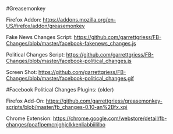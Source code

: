 #Greasemonkey

Firefox Addon: https://addons.mozilla.org/en-US/firefox/addon/greasemonkey

Fake News Changes Script: https://github.com/garrettgriess/FB-Changes/blob/master/facebook-fakenews_changes.js

Political Changes Script: https://github.com/garrettgriess/FB-Changes/blob/master/facebook-political_changes.js

Screen Shot: https://github.com/garrettgriess/FB-Changes/blob/master/facebook-political_changes.gif

#Facebook Political Changes Plugins: (older)

Firefox Add-On: https://github.com/garrettgriess/greasemonkey-scripts/blob/master/fb_changes-0.10-an%2Bfx.xpi

Chrome Extension: https://chrome.google.com/webstore/detail/fb-changes/poaflpemcnjghjclkkenliabbiililbo
